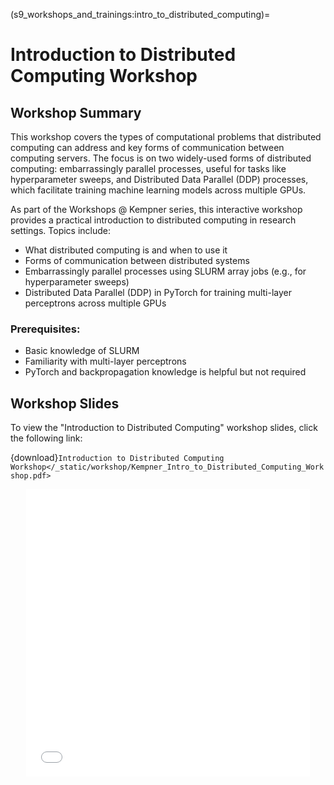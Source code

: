(s9_workshops_and_trainings:intro_to_distributed_computing)=
# Introduction to Distributed Computing Workshop

## Workshop Summary

This workshop covers the types of computational problems that distributed computing can address and key forms of communication between computing servers. The focus is on two widely-used forms of distributed computing: embarrassingly parallel processes, useful for tasks like hyperparameter sweeps, and Distributed Data Parallel (DDP) processes, which facilitate training machine learning models across multiple GPUs.

As part of the Workshops @ Kempner series, this interactive workshop provides a practical introduction to distributed computing in research settings. Topics include:

- What distributed computing is and when to use it
- Forms of communication between distributed systems
- Embarrassingly parallel processes using SLURM array jobs (e.g., for hyperparameter sweeps)
- Distributed Data Parallel (DDP) in PyTorch for training multi-layer perceptrons across multiple GPUs

### Prerequisites:

- Basic knowledge of SLURM
- Familiarity with multi-layer perceptrons
- PyTorch and backpropagation knowledge is helpful but not required

## Workshop Slides 

To view the "Introduction to Distributed Computing" workshop slides, click the following link:

{download}`Introduction to Distributed Computing Workshop</_static/workshop/Kempner_Intro_to_Distributed_Computing_Workshop.pdf>`

<div style="text-align: center;">
  <iframe src="/_static/workshop/Kempner_Intro_to_Distributed_Computing_Workshop.pdf" width="90%" height="460px" style="border: none;">
  </iframe>
</div>